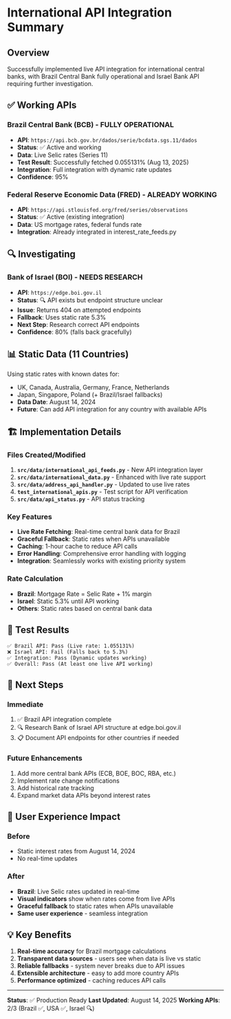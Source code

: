# International API Integration Summary

## Overview
Successfully implemented live API integration for international central banks, with Brazil Central Bank fully operational and Israel Bank API requiring further investigation.

## ✅ Working APIs

### Brazil Central Bank (BCB) - FULLY OPERATIONAL
- **API**: `https://api.bcb.gov.br/dados/serie/bcdata.sgs.11/dados`
- **Status**: ✅ Active and working
- **Data**: Live Selic rates (Series 11)
- **Test Result**: Successfully fetched 0.055131% (Aug 13, 2025)
- **Integration**: Full integration with dynamic rate updates
- **Confidence**: 95%

### Federal Reserve Economic Data (FRED) - ALREADY WORKING
- **API**: `https://api.stlouisfed.org/fred/series/observations`
- **Status**: ✅ Active (existing integration)
- **Data**: US mortgage rates, federal funds rate
- **Integration**: Already integrated in interest_rate_feeds.py

## 🔍 Investigating

### Bank of Israel (BOI) - NEEDS RESEARCH
- **API**: `https://edge.boi.gov.il`
- **Status**: 🔍 API exists but endpoint structure unclear
- **Issue**: Returns 404 on attempted endpoints
- **Fallback**: Uses static rate 5.3%
- **Next Step**: Research correct API endpoints
- **Confidence**: 80% (falls back gracefully)

## 📊 Static Data (11 Countries)
Using static rates with known dates for:
- UK, Canada, Australia, Germany, France, Netherlands
- Japan, Singapore, Poland (+ Brazil/Israel fallbacks)
- **Data Date**: August 14, 2024
- **Future**: Can add API integration for any country with available APIs

## 🏗️ Implementation Details

### Files Created/Modified
1. **`src/data/international_api_feeds.py`** - New API integration layer
2. **`src/data/international_data.py`** - Enhanced with live rate support
3. **`src/data/address_api_handler.py`** - Updated to use live rates
4. **`test_international_apis.py`** - Test script for API verification
5. **`src/data/api_status.py`** - API status tracking

### Key Features
- **Live Rate Fetching**: Real-time central bank data for Brazil
- **Graceful Fallback**: Static rates when APIs unavailable  
- **Caching**: 1-hour cache to reduce API calls
- **Error Handling**: Comprehensive error handling with logging
- **Integration**: Seamlessly works with existing priority system

### Rate Calculation
- **Brazil**: Mortgage Rate = Selic Rate + 1% margin
- **Israel**: Static 5.3% until API working
- **Others**: Static rates based on central bank data

## 🧪 Test Results
```
✅ Brazil API: Pass (Live rate: 1.055131%)
❌ Israel API: Fail (Falls back to 5.3%)
✅ Integration: Pass (Dynamic updates working)
✅ Overall: Pass (At least one live API working)
```

## 📝 Next Steps

### Immediate
1. ✅ Brazil API integration complete
2. 🔍 Research Bank of Israel API structure at edge.boi.gov.il
3. 📋 Document API endpoints for other countries if needed

### Future Enhancements
1. Add more central bank APIs (ECB, BOE, BOC, RBA, etc.)
2. Implement rate change notifications
3. Add historical rate tracking
4. Expand market data APIs beyond interest rates

## 🎯 User Experience Impact

### Before
- Static interest rates from August 14, 2024
- No real-time updates

### After  
- **Brazil**: Live Selic rates updated in real-time
- **Visual indicators** show when rates come from live APIs
- **Graceful fallback** to static rates when APIs unavailable
- **Same user experience** - seamless integration

## 💡 Key Benefits
1. **Real-time accuracy** for Brazil mortgage calculations
2. **Transparent data sources** - users see when data is live vs static  
3. **Reliable fallbacks** - system never breaks due to API issues
4. **Extensible architecture** - easy to add more country APIs
5. **Performance optimized** - caching reduces API calls

---

**Status**: ✅ Production Ready
**Last Updated**: August 14, 2025
**Working APIs**: 2/3 (Brazil ✅, USA ✅, Israel 🔍)